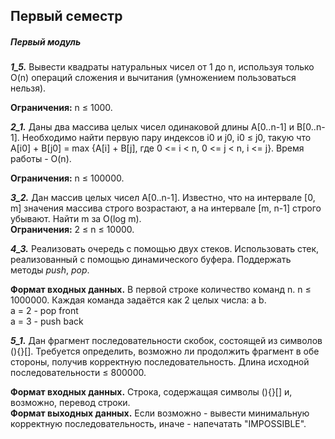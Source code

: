 ## Первый семестр

##### Первый модуль

***1_5.*** Вывести квадраты натуральных чисел от 1 до n, используя только O(n) операций сложения и вычитания (умножением пользоваться нельзя).


**Ограничения:** n ≤ 1000.


***2_1.*** Даны два массива целых чисел одинаковой длины A[0..n-1] и B[0..n-1]. Необходимо найти первую пару индексов i0 и j0, i0 ≤ j0, такую что A[i0] + B[j0] = max {A[i] + B[j], где 0 <= i < n, 0 <= j < n, i <= j}. Время работы - O(n).


**Ограничения:** n ≤ 100000.

***3_2.***  Дан массив целых чисел А[0..n-1]. Известно, что на интервале [0, m] значения массива строго возрастают, а на интервале [m, n-1] строго убывают. Найти m за O(log m).<br/>
**Ограничения:** 2 ≤ n ≤ 10000.
 
***4_3.***  Реализовать очередь с помощью двух стеков. Использовать стек, реализованный с помощью динамического буфера. Поддержать методы *push*, *pop*. 


**Формат входных данных.** В первой строке количество команд n. n ≤ 1000000.
Каждая команда задаётся как 2 целых числа: a b.<br/>
a = 2 - pop front<br/>
a = 3 - push back

***5_1.*** Дан фрагмент последовательности скобок, состоящей из символов (){}[].
Требуется определить, возможно ли продолжить фрагмент в обе стороны, получив корректную последовательность.
Длина исходной последовательности ≤ 800000.


**Формат входных данных.** Строка, содержащая символы (){}[] и, возможно, перевод строки.<br/>
**Формат выходных данных.** Если возможно - вывести минимальную корректную последовательность, иначе - напечатать "IMPOSSIBLE".

